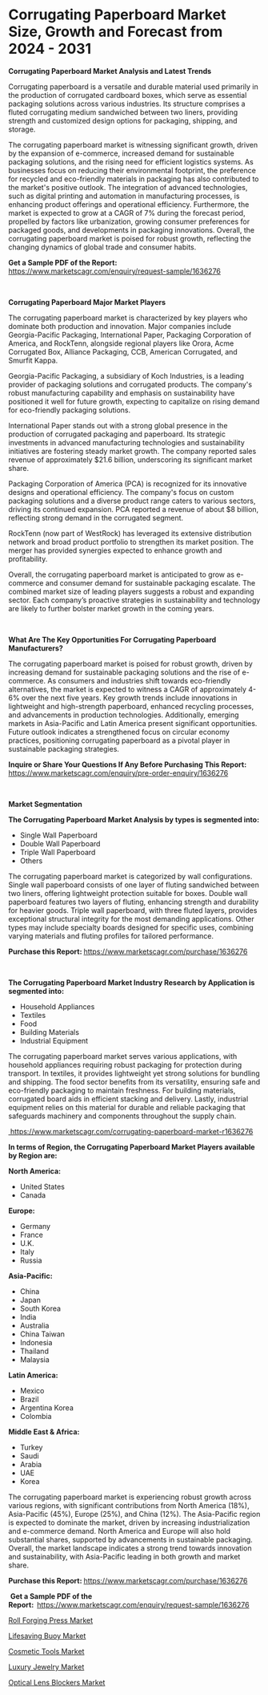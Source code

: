 <p><h1>Corrugating Paperboard Market Size, Growth and Forecast from 2024 - 2031</h1></p><p><strong>Corrugating Paperboard Market Analysis and Latest Trends</strong></p>
<p><p>Corrugating paperboard is a versatile and durable material used primarily in the production of corrugated cardboard boxes, which serve as essential packaging solutions across various industries. Its structure comprises a fluted corrugating medium sandwiched between two liners, providing strength and customized design options for packaging, shipping, and storage.</p><p>The corrugating paperboard market is witnessing significant growth, driven by the expansion of e-commerce, increased demand for sustainable packaging solutions, and the rising need for efficient logistics systems. As businesses focus on reducing their environmental footprint, the preference for recycled and eco-friendly materials in packaging has also contributed to the market's positive outlook. The integration of advanced technologies, such as digital printing and automation in manufacturing processes, is enhancing product offerings and operational efficiency. Furthermore, the market is expected to grow at a CAGR of 7% during the forecast period, propelled by factors like urbanization, growing consumer preferences for packaged goods, and developments in packaging innovations. Overall, the corrugating paperboard market is poised for robust growth, reflecting the changing dynamics of global trade and consumer habits.</p></p>
<p><strong>Get a Sample PDF of the Report:&nbsp;</strong> <a href="https://www.marketscagr.com/enquiry/request-sample/1636276">https://www.marketscagr.com/enquiry/request-sample/1636276</a></p>
<p>&nbsp;</p>
<p><strong>Corrugating Paperboard Major Market Players</strong></p>
<p><p>The corrugating paperboard market is characterized by key players who dominate both production and innovation. Major companies include Georgia-Pacific Packaging, International Paper, Packaging Corporation of America, and RockTenn, alongside regional players like Orora, Acme Corrugated Box, Alliance Packaging, CCB, American Corrugated, and Smurfit Kappa.</p><p>Georgia-Pacific Packaging, a subsidiary of Koch Industries, is a leading provider of packaging solutions and corrugated products. The company's robust manufacturing capability and emphasis on sustainability have positioned it well for future growth, expecting to capitalize on rising demand for eco-friendly packaging solutions.</p><p>International Paper stands out with a strong global presence in the production of corrugated packaging and paperboard. Its strategic investments in advanced manufacturing technologies and sustainability initiatives are fostering steady market growth. The company reported sales revenue of approximately $21.6 billion, underscoring its significant market share.</p><p>Packaging Corporation of America (PCA) is recognized for its innovative designs and operational efficiency. The company's focus on custom packaging solutions and a diverse product range caters to various sectors, driving its continued expansion. PCA reported a revenue of about $8 billion, reflecting strong demand in the corrugated segment.</p><p>RockTenn (now part of WestRock) has leveraged its extensive distribution network and broad product portfolio to strengthen its market position. The merger has provided synergies expected to enhance growth and profitability.</p><p>Overall, the corrugating paperboard market is anticipated to grow as e-commerce and consumer demand for sustainable packaging escalate. The combined market size of leading players suggests a robust and expanding sector. Each company’s proactive strategies in sustainability and technology are likely to further bolster market growth in the coming years.</p></p>
<p>&nbsp;</p>
<p><strong>What Are The Key Opportunities For Corrugating Paperboard Manufacturers?</strong></p>
<p><p>The corrugating paperboard market is poised for robust growth, driven by increasing demand for sustainable packaging solutions and the rise of e-commerce. As consumers and industries shift towards eco-friendly alternatives, the market is expected to witness a CAGR of approximately 4-6% over the next five years. Key growth trends include innovations in lightweight and high-strength paperboard, enhanced recycling processes, and advancements in production technologies. Additionally, emerging markets in Asia-Pacific and Latin America present significant opportunities. Future outlook indicates a strengthened focus on circular economy practices, positioning corrugating paperboard as a pivotal player in sustainable packaging strategies.</p></p>
<p><strong>Inquire or Share Your Questions If Any Before Purchasing This Report:</strong> <a href="https://www.marketscagr.com/enquiry/pre-order-enquiry/1636276">https://www.marketscagr.com/enquiry/pre-order-enquiry/1636276</a></p>
<p>&nbsp;</p>
<p><strong>Market Segmentation</strong></p>
<p><strong>The Corrugating Paperboard Market Analysis by types is segmented into:</strong></p>
<p><ul><li>Single Wall Paperboard</li><li>Double Wall Paperboard</li><li>Triple Wall Paperboard</li><li>Others</li></ul></p>
<p><p>The corrugating paperboard market is categorized by wall configurations. Single wall paperboard consists of one layer of fluting sandwiched between two liners, offering lightweight protection suitable for boxes. Double wall paperboard features two layers of fluting, enhancing strength and durability for heavier goods. Triple wall paperboard, with three fluted layers, provides exceptional structural integrity for the most demanding applications. Other types may include specialty boards designed for specific uses, combining varying materials and fluting profiles for tailored performance.</p></p>
<p><strong>Purchase this Report:&nbsp;</strong><a href="https://www.marketscagr.com/purchase/1636276">https://www.marketscagr.com/purchase/1636276</a></p>
<p>&nbsp;</p>
<p><strong>The Corrugating Paperboard Market Industry Research by Application is segmented into:</strong></p>
<p><ul><li>Household Appliances</li><li>Textiles</li><li>Food</li><li>Building Materials</li><li>Industrial Equipment</li></ul></p>
<p><p>The corrugating paperboard market serves various applications, with household appliances requiring robust packaging for protection during transport. In textiles, it provides lightweight yet strong solutions for bundling and shipping. The food sector benefits from its versatility, ensuring safe and eco-friendly packaging to maintain freshness. For building materials, corrugated board aids in efficient stacking and delivery. Lastly, industrial equipment relies on this material for durable and reliable packaging that safeguards machinery and components throughout the supply chain.</p></p>
<p><a href="https://www.marketscagr.com/corrugating-paperboard-market-r1636276">&nbsp;https://www.marketscagr.com/corrugating-paperboard-market-r1636276</a></p>
<p><strong>In terms of Region, the Corrugating Paperboard Market Players available by Region are:</strong></p>
<p>
    <p> <strong> North America: </strong>
        <ul>
            <li>United States</li>
            <li>Canada</li>
        </ul>
        </p> 
    <p> <strong> Europe: </strong>
        <ul>
            <li>Germany</li>
            <li>France</li>
            <li>U.K.</li>
            <li>Italy</li>
            <li>Russia</li>
        </ul>
        </p> 
    <p> <strong> Asia-Pacific: </strong>
        <ul>
            <li>China</li>
            <li>Japan</li>
            <li>South Korea</li>
            <li>India</li>
            <li>Australia</li>
            <li>China Taiwan</li>
            <li>Indonesia</li>
            <li>Thailand</li>
            <li>Malaysia</li>
        </ul>
        </p> 
    <p> <strong> Latin America: </strong>
        <ul>
            <li>Mexico</li>
            <li>Brazil</li>
            <li>Argentina Korea</li>
            <li>Colombia</li>
        </ul>
        </p> 
    <p> <strong> Middle East & Africa: </strong>
        <ul>
            <li>Turkey</li>
            <li>Saudi</li>
            <li>Arabia</li>
            <li>UAE</li>
            <li>Korea</li>
        </ul>
    </p>
    </p>
<p><p>The corrugating paperboard market is experiencing robust growth across various regions, with significant contributions from North America (18%), Asia-Pacific (45%), Europe (25%), and China (12%). The Asia-Pacific region is expected to dominate the market, driven by increasing industrialization and e-commerce demand. North America and Europe will also hold substantial shares, supported by advancements in sustainable packaging. Overall, the market landscape indicates a strong trend towards innovation and sustainability, with Asia-Pacific leading in both growth and market share.</p></p>
<p><strong>Purchase this Report: </strong><a href="https://www.marketscagr.com/purchase/1636276">https://www.marketscagr.com/purchase/1636276</a></p>
<p>&nbsp;<strong>Get a Sample PDF of the Report:&nbsp;&nbsp;</strong><a href="https://www.marketscagr.com/enquiry/request-sample/1636276">https://www.marketscagr.com/enquiry/request-sample/1636276</a></p>
<p><strong></strong></p>
<p><p><a href="https://github.com/joannesouthgate/Market-Research-Report-List-5/blob/main/roll-forging-press-market.md">Roll Forging Press Market</a></p><p><a href="https://www.linkedin.com/pulse/lifesaving-buoy-market-research-report-exploring-size-revenue-sbpqf?trackingId=y%2FYZnVPWRgSXaXla9ovTpQ%3D%3D">Lifesaving Buoy Market</a></p><p><a href="https://issuu.com/reportprime-2/docs/cosmetic-tools-market-size-2030.ppt_5da1ecf44fdd70">Cosmetic Tools Market</a></p><p><a href="https://issuu.com/reportprime-2/docs/luxury-jewelry-market-size-2030.ppt_8df3b183176d90">Luxury Jewelry Market</a></p><p><a href="https://medium.com/@gambitz1998/optical-lens-blockers-market-share-size-trends-industry-analysis-report-by-type-by-end-use-f4cfd42d0716?postPublishedType=repub">Optical Lens Blockers Market</a></p></p>